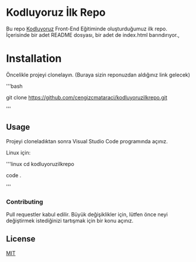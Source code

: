 # Kodluyoruz İlk Repo

Bu repo [Kodluyoruz](https://www.kodluyoruz.org) Front-End Eğitiminde oluşturduğumuz ilk repo. İçerisinde bir adet README dosyası, bir adet de index.html barındırıyor.,



# Installation

Öncelikle projeyi clonelayın. (Buraya sizin reponuzdan aldığınız link gelecek)

'''bash 

git clone https://github.com/cengizcmataraci/kodluyoruzilkrepo.git 

'''

## Usage

Projeyi cloneladıktan sonra Visual Studio Code programında açınız.

Linux için:

'''linux
cd kodluyoruzilkrepo

code .

'''

### Contributing

Pull requestler kabul edilir. Büyük değişiklikler için, lütfen önce neyi değiştirmek istediğinizi tartışmak için bir konu açınız.



## License

[MIT](https://choosealicense.com/licenses/mit/)

